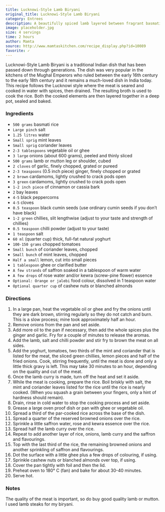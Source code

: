 ```yaml
---
title: Lucknowi-Style Lamb Biryani
original_title: Lucknowi-Style Lamb Biryani
category: Entrees
description: A beautifully spiced lamb layered between fragrant basmati rice, following a traditional Indian recipe. This is a real deal biryani, not a stir-fried rice with a few bits of meat thrown in.
image: placeholder.jpg
size: 4 servings
time: 2 hours
author: Mamta
source: http://www.mamtaskitchen.com/recipe_display.php?id=10089
favorite: ✓
---
```


Lucknowi-Style Lamb Biryani is a traditional Indian dish that has been passed down through generations. The dish was very popular in the kitchens of the Mughal Emperors who ruled between the early 16th century to the early 18th century and it remains a much-loved dish in India today. This recipe follows the Lucknowi style where the meat is seared and cooked in water with spices, then drained. The resulting broth is used to cook the rice. Both the cooked elements are then layered together in a deep pot, sealed and baked.

### Ingredients

* `500 grams` basmati rice
* `Large pinch` salt
* `1.25 litres` water
* `Small sprig` mint leaves
* `Small sprig` coriander leaves
* `2-3 tablespoons` vegetable oil or ghee
* `3 large` onions (about 600 grams), peeled and thinly sliced
* `500 grams` lamb or mutton leg or shoulder, cubed
* `2 cloves` of garlic, finely chopped, grated or pureed
* `2-3 teaspoons` (0.5 inch piece) ginger, finely chopped or grated
* `2 brown` cardamoms, lightly crushed to crack pods open
* `3 green` cardamoms, lightly crushed to crack pods open
* `1-2 inch piece` of cinnamon or cassia bark
* `2` bay leaves
* `4-5` black peppercorns
* `4-5` cloves
* `0.5 teaspoon` black cumin seeds (use ordinary cumin seeds if you don’t have black)
* `1-2 green` chillies, slit lengthwise (adjust to your taste and strength of chillies)
* `0.5 teaspoon` chilli powder (adjust to your taste)
* `1 teaspoon` salt
* `60 ml` (quarter cup) thick, full-fat natural yoghurt
* `100-150 grams` chopped tomatoes
* `Small bunch` of coriander leaves, chopped
* `Small bunch` of mint leaves, chopped
* `Half a small` lemon, cut into small pieces
* `1 tablespoon` ghee or clarified butter
* `A few strands` of saffron soaked in a tablespoon of warm water
* `A few drops` of rose water and/or kewra (screw-pine flower) essence
* `Optional: Orange or jalebi` food colour, dissolved in 1 teaspoon water
* `Optional quarter cup` of cashew nuts or blanched almonds

### Directions

1. In a large pan, heat the vegetable oil or ghee and fry the onions until they are dark brown, stirring regularly so they do not catch and burn. This is a slow process; mine took approximately half an hour.
2. Remove onions from the pan and set aside.
3. Add more oil to the pan if necessary, then add the whole spices plus the ginger and garlic. Fry for a couple of minutes to release the aromas.
4. Add the lamb, salt and chilli powder and stir fry to brown the meat on all sides.
5. Add the yoghurt, tomatoes, two thirds of the mint and coriander that is listed for the meat, the sliced green chillies, lemon pieces and half of the fried onions. Cook, stirring frequently, until the meat is done and only a little thick gravy is left. This may take 30 minutes to an hour, depending on the quality and cut of the meat.
6. Once the lamb curry is made, turn off the heat and set it aside.
7. While the meat is cooking, prepare the rice. Boil briskly with salt, the mint and coriander leaves listed for the rice until the rice is nearly cooked. (When you squash a grain between your fingers, only a hint of hardness should remain).
8. Drain, rinse in cold water to stop the cooking process and set aside.
9. Grease a large oven proof dish or pan with ghee or vegetable oil.
10. Spread a third of the par-cooked rice across the base of the dish.
11. Spread a quarter of the reserved browned onions over the rice.
12. Sprinkle a little saffron water, rose and kewra essence over the rice.
13. Spread half the lamb curry over the rice.
14. Repeat to add another layer of rice, onions, lamb curry and the saffron and flavourings.
15. Top with the last third of the rice, the remaining browned onions and another sprinkling of saffron and flavourings.
16. Dot the surface with a little ghee plus a few drops of colouring, if using.
17. Sprinkle cashew nuts or blanched almonds over top, if using.
18. Cover the pan tightly with foil and then the lid.
19. Preheat oven to 180° C (fan) and bake for about 30-40 minutes.
20. Serve hot.

### Notes

The quality of the meat is important, so do buy good quality lamb or mutton. I used lamb steaks for my biryani.